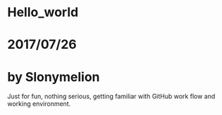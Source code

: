 # Hello_world
# 2017/07/26
# by Slonymelion

Just for fun, nothing serious, getting familiar with GitHub work flow and working environment.
